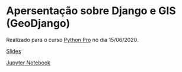 # Apersentação sobre Django e GIS (GeoDjango)

Realizado para o curso [Python Pro](https://www.python.pro.br/) no dia 15/06/2020.

[Slides](./PythonPro-GIS.pdf)

[Jupyter Notebook](./work/GeoDjango.ipynb)
